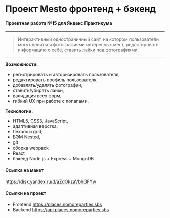 # Проект Mesto фронтенд + бэкенд

#### Проектная работа №15  для Яндекс Практикума
------
> Интерактивный одностраничный сайт, на котором пользователи
> могут делиться фотографиями интересных мест, редактировать информацию о себе, ставить лайки под фотографиями.
------


**Возможности:**

* регистрировать и авторизировать пользователя,
* редактировать профиль пользователя,
* добавлять/удалять фотографии,
* ставить/убирать лайки,
* валидация всех форм,
* гибкий UX при работе с попапами.


**Технологии:**

* HTML5, CSS3, JavaScript,
* адаптивная верстка,
* flexbox и grid,
* БЭМ Nested,
* git
* сборка webpack
* React
* бэкенд Node.js + Express + MongoDB
  
#### Ссылка на макет
https://disk.yandex.ru/d/aZdOkzaVbhGFYw

####  Ссылки на проект

* Frontend  https://places.nomoreparties.sbs
* Backend  https://api.places.nomoreparties.sbs
